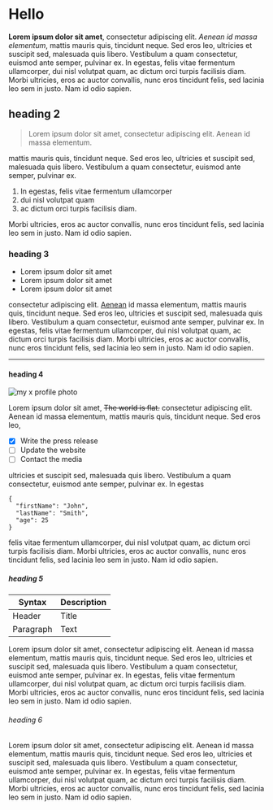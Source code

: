 # Hello

**Lorem ipsum dolor sit amet**, consectetur adipiscing elit. *Aenean id massa elementum*, mattis mauris quis, tincidunt neque. Sed eros leo, ultricies et suscipit sed, malesuada quis libero. Vestibulum a quam consectetur, euismod ante semper, pulvinar ex. In egestas, felis vitae fermentum ullamcorper, dui nisl volutpat quam, ac dictum orci turpis facilisis diam. Morbi ultricies, eros ac auctor convallis, nunc eros tincidunt felis, sed lacinia leo sem in justo. Nam id odio sapien.

## heading 2

> Lorem ipsum dolor sit amet, consectetur adipiscing elit. Aenean id massa elementum.

mattis mauris quis, tincidunt neque. Sed eros leo, ultricies et suscipit sed, malesuada quis libero. Vestibulum a quam consectetur, euismod ante semper, pulvinar ex.
1. In egestas, felis vitae fermentum ullamcorper
2. dui nisl volutpat quam
3. ac dictum orci turpis facilisis diam.

Morbi ultricies, eros ac auctor convallis, nunc eros tincidunt felis, sed lacinia leo sem in justo. Nam id odio sapien.

### heading 3

- Lorem ipsum dolor sit amet
- Lorem ipsum dolor sit amet
- Lorem ipsum dolor sit amet

consectetur adipiscing elit. [Aenean](https://x.com/mohammedlshnawy) id massa elementum, mattis mauris quis, tincidunt neque. Sed eros leo, ultricies et suscipit sed, malesuada quis libero. Vestibulum a quam consectetur, euismod ante semper, pulvinar ex. In egestas, felis vitae fermentum ullamcorper, dui nisl volutpat quam, ac dictum orci turpis facilisis diam. Morbi ultricies, eros ac auctor convallis, nunc eros tincidunt felis, sed lacinia leo sem in justo. Nam id odio sapien.


--- 
#### heading 4

![my x profile photo](https://pbs.twimg.com/profile_images/1761564599499763712/WNPUV4ap_400x400.jpg)


Lorem ipsum dolor sit amet, ~~The world is flat.~~ consectetur adipiscing elit. Aenean id massa elementum, mattis mauris quis, tincidunt neque. Sed eros leo,

- [x] Write the press release
- [ ] Update the website
- [ ] Contact the media

ultricies et suscipit sed, malesuada quis libero. Vestibulum a quam consectetur, euismod ante semper, pulvinar ex. In egestas


```
{
  "firstName": "John",
  "lastName": "Smith",
  "age": 25
}
```

 felis vitae fermentum ullamcorper, dui nisl volutpat quam, ac dictum orci turpis facilisis diam. Morbi ultricies, eros ac auctor convallis, nunc eros tincidunt felis, sed lacinia leo sem in justo. Nam id odio sapien.

##### heading 5

| Syntax | Description |
| ----------- | ----------- |
| Header | Title |
| Paragraph | Text |

Lorem ipsum dolor sit amet, consectetur adipiscing elit. Aenean id massa elementum, mattis mauris quis, tincidunt neque. Sed eros leo, ultricies et suscipit sed, malesuada quis libero. Vestibulum a quam consectetur, euismod ante semper, pulvinar ex. In egestas, felis vitae fermentum ullamcorper, dui nisl volutpat quam, ac dictum orci turpis facilisis diam. Morbi ultricies, eros ac auctor convallis, nunc eros tincidunt felis, sed lacinia leo sem in justo. Nam id odio sapien.

###### heading 6

Lorem ipsum dolor sit amet, consectetur adipiscing elit. Aenean id massa elementum, mattis mauris quis, tincidunt neque. Sed eros leo, ultricies et suscipit sed, malesuada quis libero. Vestibulum a quam consectetur, euismod ante semper, pulvinar ex. In egestas, felis vitae fermentum ullamcorper, dui nisl volutpat quam, ac dictum orci turpis facilisis diam. Morbi ultricies, eros ac auctor convallis, nunc eros tincidunt felis, sed lacinia leo sem in justo. Nam id odio sapien.